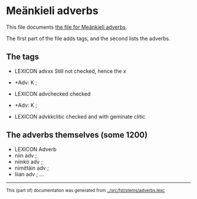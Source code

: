# Meänkieli adverbs

This file documents [the file for Meänkieli adverbs](https://github.com/giellalt/lang-fit/blob/main/src/fst/stems/adverbs.lexc).

The first part of the file adds tags, and the second lists the adverbs.

## The tags

* LEXICON advxx Still not checked, hence the x
* +Adv: K ; 

* LEXICON advchecked  checked
* +Adv: K ; 


* LEXICON advkkclitic  checked and with geminate clitic


## The adverbs themselves (some 1200)

* LEXICON Adverb 
* niin adv ; 
* niinkö adv ; 
* nimittäin adv ; 
* liian adv ; 
...
* * *
<small>This (part of) documentation was generated from [../src/fst/stems/adverbs.lexc](http://github.com/giellalt/lang-fit/blob/main/../src/fst/stems/adverbs.lexc)</small>